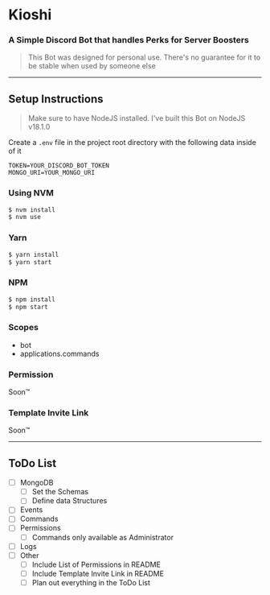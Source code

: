 # Kioshi

### A Simple Discord Bot that handles Perks for Server Boosters

> This Bot was designed for personal use. There's no guarantee for it to be stable when used by someone else

---

## Setup Instructions

> Make sure to have NodeJS installed. I've built this Bot on NodeJS v18.1.0

Create a `.env` file in the project root directory with the following data inside of it

```env
TOKEN=YOUR_DISCORD_BOT_TOKEN
MONGO_URI=YOUR_MONGO_URI
```

### Using NVM

```bash
$ nvm install
$ nvm use
```

### Yarn

```bash
$ yarn install
$ yarn start
```

### NPM

```bash
$ npm install
$ npm start
```

### Scopes

-   bot
-   applications.commands

### Permission

Soon™

### Template Invite Link

Soon™

---

## ToDo List

-   [ ] MongoDB
    -   [ ] Set the Schemas
    -   [ ] Define data Structures
-   [ ] Events
-   [ ] Commands
-   [ ] Permissions
    -   [ ] Commands only available as Administrator
-   [ ] Logs
-   [ ] Other
    -   [ ] Include List of Permissions in README
    -   [ ] Include Template Invite Link in README
    -   [ ] Plan out everything in the ToDo List
